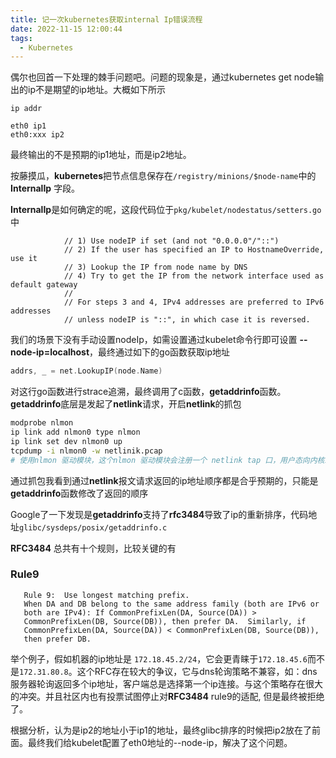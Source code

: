 ```yaml
---
title: 记一次kubernetes获取internal Ip错误流程
date: 2022-11-15 12:00:44
tags:
  - Kubernetes
---
```


偶尔也回首一下处理的棘手问题吧。问题的现象是，通过kubernetes get node输出的ip不是期望的ip地址。大概如下所示

```
ip addr

eth0 ip1
eth0:xxx ip2
```

最终输出的不是预期的ip1地址，而是ip2地址。

按藤摸瓜，**kubernetes**把节点信息保存在`/registry/minions/$node-name`中的**InternalIp** 字段。

**InternalIp**是如何确定的呢，这段代码位于`pkg/kubelet/nodestatus/setters.go`中

```
			// 1) Use nodeIP if set (and not "0.0.0.0"/"::")
			// 2) If the user has specified an IP to HostnameOverride, use it
			// 3) Lookup the IP from node name by DNS
			// 4) Try to get the IP from the network interface used as default gateway
			//
			// For steps 3 and 4, IPv4 addresses are preferred to IPv6 addresses
			// unless nodeIP is "::", in which case it is reversed.
```

我们的场景下没有手动设置nodeIp，如需设置通过kubelet命令行即可设置 **--node-ip=localhost**，最终通过如下的go函数获取ip地址

```go
addrs, _ = net.LookupIP(node.Name)
```

对这行go函数进行strace追溯，最终调用了c函数，**getaddrinfo**函数。**getaddrinfo**底层是发起了**netlink**请求，开启**netlink**的抓包

```bash
modprobe nlmon
ip link add nlmon0 type nlmon
ip link set dev nlmon0 up
tcpdump -i nlmon0 -w netlinik.pcap
# 使用nlmon 驱动模块，这个nlmon 驱动模块会注册一个 netlink tap 口，用户态向内核发送 netlink 消息、内核向用户态发送 netlink 消息，报文都会经过这个 tap 口。
```

通过抓包我看到通过**netlink**报文请求返回的ip地址顺序都是合乎预期的，只能是**getaddrinfo**函数修改了返回的顺序

Google了一下发现是**getaddrinfo**支持了**rfc3484**导致了ip的重新排序，代码地址`glibc/sysdeps/posix/getaddrinfo.c`

**RFC3484** 总共有十个规则，比较关键的有

### Rule9

```
   Rule 9:  Use longest matching prefix.
   When DA and DB belong to the same address family (both are IPv6 or
   both are IPv4): If CommonPrefixLen(DA, Source(DA)) >
   CommonPrefixLen(DB, Source(DB)), then prefer DA.  Similarly, if
   CommonPrefixLen(DA, Source(DA)) < CommonPrefixLen(DB, Source(DB)),
   then prefer DB.
```

举个例子，假如机器的ip地址是 `172.18.45.2/24`，它会更青睐于`172.18.45.6`而不是`172.31.80.8`。这个RFC存在较大的争议，它与dns轮询策略不兼容，如：dns服务器轮询返回多个ip地址，客户端总是选择第一个ip连接。与这个策略存在很大的冲突。并且社区内也有投票试图停止对**RFC3484** rule9的适配, 但是最终被拒绝了。

根据分析，认为是ip2的地址小于ip1的地址，最终glibc排序的时候把ip2放在了前面。最终我们给kubelet配置了eth0地址的--node-ip，解决了这个问题。
